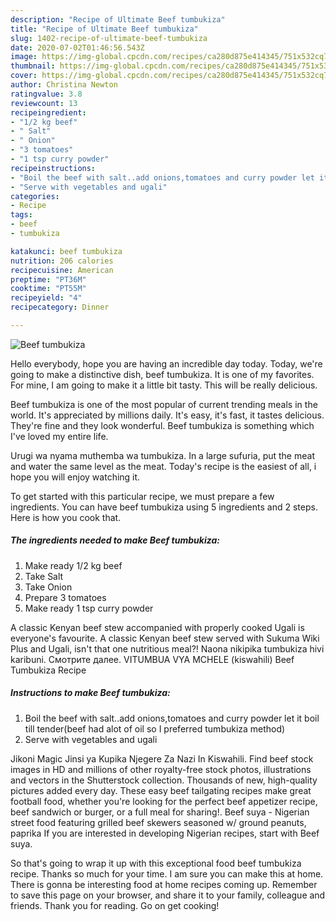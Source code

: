 ```yaml
---
description: "Recipe of Ultimate Beef tumbukiza"
title: "Recipe of Ultimate Beef tumbukiza"
slug: 1402-recipe-of-ultimate-beef-tumbukiza
date: 2020-07-02T01:46:56.543Z
image: https://img-global.cpcdn.com/recipes/ca280d875e414345/751x532cq70/beef-tumbukiza-recipe-main-photo.jpg
thumbnail: https://img-global.cpcdn.com/recipes/ca280d875e414345/751x532cq70/beef-tumbukiza-recipe-main-photo.jpg
cover: https://img-global.cpcdn.com/recipes/ca280d875e414345/751x532cq70/beef-tumbukiza-recipe-main-photo.jpg
author: Christina Newton
ratingvalue: 3.8
reviewcount: 13
recipeingredient:
- "1/2 kg beef"
- " Salt"
- " Onion"
- "3 tomatoes"
- "1 tsp curry powder"
recipeinstructions:
- "Boil the beef with salt..add onions,tomatoes and curry powder let it boil till tender(beef had alot of oil so I preferred tumbukiza method)"
- "Serve with vegetables and ugali"
categories:
- Recipe
tags:
- beef
- tumbukiza

katakunci: beef tumbukiza 
nutrition: 206 calories
recipecuisine: American
preptime: "PT36M"
cooktime: "PT55M"
recipeyield: "4"
recipecategory: Dinner

---
```



![Beef tumbukiza](https://img-global.cpcdn.com/recipes/ca280d875e414345/751x532cq70/beef-tumbukiza-recipe-main-photo.jpg)

Hello everybody, hope you are having an incredible day today. Today, we're going to make a distinctive dish, beef tumbukiza. It is one of my favorites. For mine, I am going to make it a little bit tasty. This will be really delicious.

Beef tumbukiza is one of the most popular of current trending meals in the world. It's appreciated by millions daily. It's easy, it's fast, it tastes delicious. They're fine and they look wonderful. Beef tumbukiza is something which I've loved my entire life.

Urugi wa nyama muthemba wa tumbukiza. In a large sufuria, put the meat and water the same level as the meat. Today&#39;s recipe is the easiest of all, i hope you will enjoy watching it.


To get started with this particular recipe, we must prepare a few ingredients. You can have beef tumbukiza using 5 ingredients and 2 steps. Here is how you cook that.

<!--inarticleads1-->

##### The ingredients needed to make Beef tumbukiza:

1. Make ready 1/2 kg beef
1. Take  Salt
1. Take  Onion
1. Prepare 3 tomatoes
1. Make ready 1 tsp curry powder


A classic Kenyan beef stew accompanied with properly cooked Ugali is everyone&#39;s favourite. A classic Kenyan beef stew served with Sukuma Wiki Plus and Ugali, isn&#39;t that one nutritious meal?! Naona nikipika tumbukiza hivi karibuni. Смотрите далее. VITUMBUA VYA MCHELE (kiswahili) Beef Tumbukiza Recipe 

<!--inarticleads2-->

##### Instructions to make Beef tumbukiza:

1. Boil the beef with salt..add onions,tomatoes and curry powder let it boil till tender(beef had alot of oil so I preferred tumbukiza method)
1. Serve with vegetables and ugali


Jikoni Magic Jinsi ya Kupika Njegere Za Nazi In Kiswahili. Find beef stock images in HD and millions of other royalty-free stock photos, illustrations and vectors in the Shutterstock collection. Thousands of new, high-quality pictures added every day. These easy beef tailgating recipes make great football food, whether you&#39;re looking for the perfect beef appetizer recipe, beef sandwich or burger, or a full meal for sharing!. Beef suya - Nigerian street food featuring grilled beef skewers seasoned w/ ground peanuts, paprika If you are interested in developing Nigerian recipes, start with Beef suya. 

So that's going to wrap it up with this exceptional food beef tumbukiza recipe. Thanks so much for your time. I am sure you can make this at home. There is gonna be interesting food at home recipes coming up. Remember to save this page on your browser, and share it to your family, colleague and friends. Thank you for reading. Go on get cooking!
